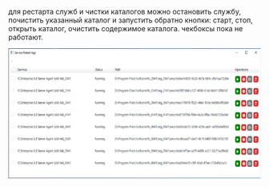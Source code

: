 для рестарта служб и чистки каталогов
можно остановить службу, почистить указанный каталог и запустить обратно
кнопки: старт, стоп, открыть каталог, очистить содержимое каталога.
чекбоксы пока не работают.

![alt text](https://github.com/Firstoff/ServiceRestartApp/blob/master/sar.png)

